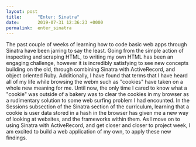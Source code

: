 ```yaml
---
layout: post
title:      "Enter: Sinatra"
date:       2019-07-31 12:36:23 +0000
permalink:  enter_sinatra
---
```



The past couple of weeks of learning how to code basic web apps through Sinatra have been jarring to say the least. Going from the simple action of inspecting and scraping HTML, to writing my own HTML has been an engaging challenge, however it is incredibly satisfying to see new concepts building on the old, through combining Sinatra with ActiveRecord, and object oriented Ruby. Additionally, I have found that terms that I have heard all of my life while browsing the webm such as "cookies" have taken on a whole new meaning for me. Until now, the only time I cared to know what a "cookie" was outside of a bakery was to clear the cookies in my browser as a rudimentary solution to some web surfing problem I had encounted. In the Sessions subsection of the Sinatra section of the curriculum, learning that a cookie is user data stored in a hash in the browser has given me a new way of looking at websites, and the frameworks within them. As I move on to using Sinatra with ActiveRecord, and get closer and closer to project week, I am excited to build a web application of my own, to apply these new findings. 
